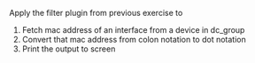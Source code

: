 Apply the filter plugin from previous exercise to
1. Fetch mac address of an interface from a device in dc_group
2. Convert that mac address from colon notation to dot notation
3. Print the output to screen

